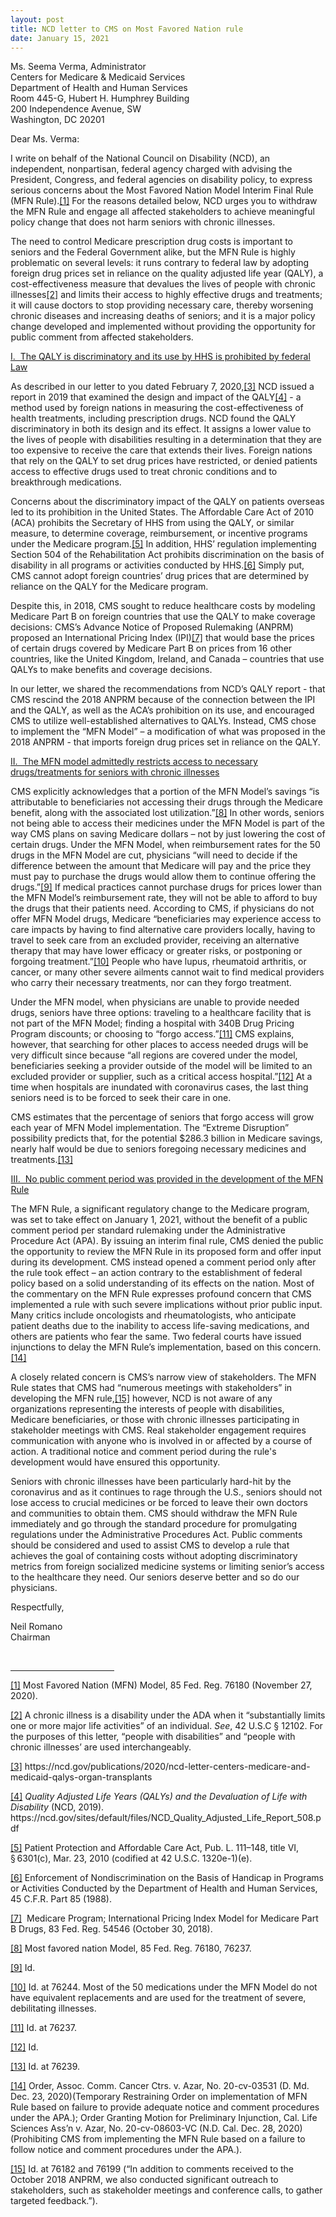 ```yaml
---
layout: post
title: NCD letter to CMS on Most Favored Nation rule
date: January 15, 2021
---
```

<p>Ms. Seema Verma, Administrator<br/>Centers for Medicare &amp; Medicaid Services<br/>Department of Health and Human Services<br/>Room 445-G, Hubert H. Humphrey Building<br/>200 Independence Avenue, SW<br/>Washington, DC 20201</p><p>Dear Ms. Verma:&nbsp;</p><p>I write on behalf of the National Council on Disability (NCD), an independent, nonpartisan, federal agency charged with advising the President, Congress, and federal agencies on disability policy, to express serious concerns about the Most Favored Nation Model Interim Final Rule (MFN Rule).<a href="#_ftn1" name="_ftnref1" style="background-color: rgb(255, 255, 255);" title="">[1]</a> For the reasons detailed below, NCD urges you to withdraw the MFN Rule and engage all affected stakeholders to achieve meaningful policy change that does not harm seniors with chronic illnesses.</p><p style="margin-left:.4pt;">The need to control Medicare prescription drug costs is important to seniors and the Federal Government alike, but the MFN Rule is highly problematic on several levels: it runs contrary to federal law by adopting foreign drug prices set in reliance on the quality adjusted life year (QALY), a cost-effectiveness measure that devalues the lives of people with chronic illnesses<a href="#_ftn2" name="_ftnref2" style="background-color: rgb(255, 255, 255);" title="">[2]</a> and limits their access to highly effective drugs and treatments; it will cause doctors to stop providing necessary care, thereby worsening chronic diseases and increasing deaths of seniors; and it is a major policy change developed and implemented without providing the opportunity for public comment from affected stakeholders.</p><p><u>I.&nbsp; The QALY is discriminatory and its use by HHS is prohibited by federal Law</u></p><p style="margin-left:.4pt;">As described in our letter to you dated February 7, 2020,<a href="#_ftn3" name="_ftnref3" style="background-color: rgb(255, 255, 255);" title="">[3]</a> NCD issued a report in 2019 that examined the design and impact of the QALY<a href="#_ftn4" name="_ftnref4" style="background-color: rgb(255, 255, 255);" title="">[4]</a> - a method used by foreign nations in measuring the cost-effectiveness of health treatments, including prescription drugs. NCD found the QALY discriminatory in both its design and its effect. It assigns a lower value to the lives of people with disabilities resulting in a determination that they are too expensive to receive the care that extends their lives. Foreign nations that rely on the QALY to set drug prices have restricted, or denied patients access to effective drugs used to treat chronic conditions and to breakthrough medications.</p><p style="margin-left:.4pt;">Concerns about the discriminatory impact of the QALY on patients overseas led to its prohibition in the United States. The Affordable Care Act of 2010 (ACA) prohibits the Secretary of HHS from using the QALY, or similar measure, to determine coverage, reimbursement, or incentive programs under the Medicare program.<a href="#_ftn5" name="_ftnref5" style="background-color: rgb(255, 255, 255);" title="">[5]</a> In addition, HHS&rsquo; regulation implementing Section 504 of the Rehabilitation Act prohibits discrimination on the basis of disability in all programs or activities conducted by HHS.<a href="#_ftn6" name="_ftnref6" style="background-color: rgb(255, 255, 255);" title="">[6]</a> Simply put, CMS cannot adopt foreign countries&rsquo; drug prices that are determined by reliance on the QALY for the Medicare program.&nbsp;</p><p>Despite this, in 2018, CMS sought to reduce healthcare costs by modeling Medicare Part B on foreign countries that use the QALY to make coverage decisions: CMS&rsquo;s Advance Notice of Proposed Rulemaking (ANPRM) proposed an International Pricing Index (IPI)<a href="#_ftn7" name="_ftnref7" style="background-color: rgb(255, 255, 255);" title="">[7]</a> that would base the prices of certain drugs covered by Medicare Part B on prices from 16 other countries, like the United Kingdom, Ireland, and Canada &ndash; countries that use QALYs to make benefits and coverage decisions.</p><p>In our letter, we shared the recommendations from NCD&rsquo;s QALY report - that CMS rescind the 2018 ANPRM because of the connection between the IPI and the QALY, as well as the ACA&rsquo;s prohibition on its use, and encouraged CMS to utilize well-established alternatives to QALYs. Instead, CMS chose to implement the &ldquo;MFN Model&rdquo; &ndash; a modification of what was proposed in the 2018 ANPRM - that imports foreign drug prices set in reliance on the QALY.&nbsp;</p><p><u>II.&nbsp; The MFN model admittedly restricts access to necessary drugs/treatments for seniors with chronic illnesses</u></p><p style="margin-left:.4pt;">CMS explicitly acknowledges that a portion of the MFN Model&rsquo;s savings &ldquo;is attributable to beneficiaries not accessing their drugs through the Medicare benefit, along with the associated lost utilization.&rdquo;<a href="#_ftn8" name="_ftnref8" style="background-color: rgb(255, 255, 255);" title="">[8]</a> In other words, seniors not being able to access their medicines under the MFN Model is part of the way CMS plans on saving Medicare dollars &ndash; not by just lowering the cost of certain drugs. Under the MFN Model, when reimbursement rates for the 50 drugs in the MFN Model are cut, physicians &ldquo;will need to decide if the difference between the amount that Medicare will pay and the price they must pay to purchase the drugs would allow them to continue offering the drugs.&rdquo;<a href="#_ftn9" name="_ftnref9" style="background-color: rgb(255, 255, 255);" title="">[9]</a> If medical practices cannot purchase drugs for prices lower than the MFN Model&rsquo;s reimbursement rate, they will not be able to afford to buy the drugs that their patients need. According to CMS, if physicians do not offer MFN Model drugs, Medicare &ldquo;beneficiaries may experience access to care impacts by having to find alternative care providers locally, having to travel to seek care from an excluded provider, receiving an alternative therapy that may have lower efficacy or greater risks, or postponing or forgoing treatment.&rdquo;<a href="#_ftn10" name="_ftnref10" style="background-color: rgb(255, 255, 255);" title="">[10]</a> People who have lupus, rheumatoid arthritis, or cancer, or many other severe ailments cannot wait to find medical providers who carry their necessary treatments, nor can they forgo treatment.</p><p style="margin-left:.4pt;">Under the MFN model, when physicians are unable to provide needed drugs, seniors have three options: traveling to a healthcare facility that is not part of the MFN Model; finding a hospital with 340B Drug Pricing Program discounts; or choosing to &ldquo;forgo access.&rdquo;<a href="#_ftn11" name="_ftnref11" style="background-color: rgb(255, 255, 255);" title="">[11]</a> CMS explains, however, that searching for other places to access needed drugs will be very difficult since because &ldquo;all regions are covered under the model, beneficiaries seeking a provider outside of the model will be limited to an excluded provider or supplier, such as a critical access hospital.&rdquo;<a href="#_ftn12" name="_ftnref12" style="background-color: rgb(255, 255, 255);" title="">[12]</a> At a time when hospitals are inundated with coronavirus cases, the last thing seniors need is to be forced to seek their care in one.</p><p style="margin-left:.4pt;">CMS estimates that the percentage of seniors that forgo access will grow each year of MFN Model implementation. The &ldquo;Extreme Disruption&rdquo; possibility predicts that, for the potential $286.3 billion in Medicare savings, nearly half would be due to seniors foregoing necessary medicines and treatments.<a href="#_ftn13" name="_ftnref13" style="background-color: rgb(255, 255, 255);" title="">[13]</a></p><p style="margin-left:.4pt;"><u>III.&nbsp; No public comment period was provided in the development of the MFN Rule</u></p><p style="margin-left:.4pt;">The MFN Rule, a significant regulatory change to the Medicare program, was set to take effect on January 1, 2021, without the benefit of a public comment period per standard rulemaking under the Administrative Procedure Act (APA). By issuing an interim final rule, CMS denied the public the opportunity to review the MFN Rule in its proposed form and offer input during its development. CMS instead opened a comment period only after the rule took effect &ndash; an action contrary to the establishment of federal policy based on a solid understanding of its effects on the nation. Most of the commentary on the MFN Rule expresses profound concern that CMS implemented a rule with such severe implications without prior public input. Many critics include oncologists and rheumatologists, who anticipate patient deaths due to the inability to access life-saving medications, and others are patients who fear the same. Two federal courts have issued injunctions to delay the MFN Rule&rsquo;s implementation, based on this concern.<a href="#_ftn14" name="_ftnref14" style="background-color: rgb(255, 255, 255);" title="">[14]</a></p><p style="margin-left:.4pt;">A closely related concern is CMS&rsquo;s narrow view of stakeholders. The MFN Rule states that CMS had &ldquo;numerous meetings with stakeholders&rdquo; in developing the MFN rule,<a href="#_ftn15" name="_ftnref15" style="background-color: rgb(255, 255, 255);" title="">[15]</a> however, NCD is not aware of any organizations representing the interests of people with disabilities, Medicare beneficiaries, or those with chronic illnesses participating in stakeholder meetings with CMS. Real stakeholder engagement requires communication with anyone who is involved in or affected by a course of action. A traditional notice and comment period during the rule&#39;s development would have ensured this opportunity.&nbsp;&nbsp;</p><p style="margin-left:.4pt;">Seniors with chronic illnesses have been particularly hard-hit by the coronavirus and as it continues to rage through the U.S., seniors should not lose access to crucial medicines or be forced to leave their own doctors and communities to obtain them. CMS should withdraw the MFN Rule immediately and go through the standard procedure for promulgating regulations under the Administrative Procedures Act. Public comments should be considered and used to assist CMS to develop a rule that achieves the goal of containing costs without adopting discriminatory metrics from foreign socialized medicine systems or limiting senior&rsquo;s access to the healthcare they need. Our seniors deserve better and so do our physicians.&nbsp;</p><p style="margin-left:.4pt;">Respectfully,</p><p>Neil Romano<br/>Chairman</p><div><br clear="all" /><hr align="left" size="1" width="33%" /><div id="ftn1"><p><a href="#_ftnref1" name="_ftn1" title="">[1]</a> Most Favored Nation (MFN) Model, 85 Fed. Reg. 76180 (November 27, 2020).</p></div><div id="ftn2"><p><a href="#_ftnref2" name="_ftn2" title="">[2]</a> A chronic illness is a disability under the ADA when it &ldquo;substantially limits one or more major life activities&rdquo; of an individual. <em>See</em>, 42 U.S.C &sect; 12102. For the purposes of this letter, &ldquo;people with disabilities&rdquo; and &ldquo;people with chronic illnesses&rsquo; are used interchangeably.</p></div><div id="ftn3"><p><a href="#_ftnref3" name="_ftn3" title="">[3]</a> https://ncd.gov/publications/2020/ncd-letter-centers-medicare-and-medicaid-qalys-organ-transplants</p></div><div id="ftn4"><p><a href="#_ftnref4" name="_ftn4" title="">[4]</a> <em>Quality Adjusted Life Years (QALYs) and the Devaluation of Life with Disability</em> (NCD, 2019). https://ncd.gov/sites/default/files/NCD_Quality_Adjusted_Life_Report_508.pdf</p></div><div id="ftn5"><p><a href="#_ftnref5" name="_ftn5" title="">[5]</a> Patient Protection and Affordable Care Act, Pub. L. 111&ndash;148, title VI, &sect; 6301(c), Mar. 23, 2010 (codified at 42 U.S.C. 1320e-1)(e).</p></div><div id="ftn6"><p><a href="#_ftnref6" name="_ftn6" title="">[6]</a> Enforcement of Nondiscrimination on the Basis of Handicap in Programs or Activities Conducted by the Department of Health and Human Services, 45 C.F.R. Part 85 (1988).</p></div><div id="ftn7"><p><a href="#_ftnref7" name="_ftn7" title="">[7]</a> &nbsp;Medicare Program; International Pricing Index Model for Medicare Part B Drugs, 83 Fed. Reg. 54546 (October 30, 2018).</p></div><div id="ftn8"><p><a href="#_ftnref8" name="_ftn8" title="">[8]</a> Most favored nation Model, 85 Fed. Reg. 76180, 76237.</p></div><div id="ftn9"><p><a href="#_ftnref9" name="_ftn9" title="">[9]</a> Id.</p></div><div id="ftn10"><p><a href="#_ftnref10" name="_ftn10" title="">[10]</a> Id. at 76244. Most of the 50 medications under the MFN Model do not have equivalent replacements and are used for the treatment of severe, debilitating illnesses.</p></div><div id="ftn11"><p><a href="#_ftnref11" name="_ftn11" title="">[11]</a> Id. at 76237.</p></div><div id="ftn12"><p><a href="#_ftnref12" name="_ftn12" title="">[12]</a> Id.</p></div><div id="ftn13"><p><a href="#_ftnref13" name="_ftn13" title="">[13]</a> Id. at 76239.</p></div><div id="ftn14"><p><a href="#_ftnref14" name="_ftn14" title="">[14]</a> Order, Assoc. Comm. Cancer Ctrs. v. Azar, No. 20-cv-03531 (D. Md. Dec. 23, 2020)(Temporary Restraining Order on implementation of MFN Rule based on failure to provide adequate notice and comment procedures under the APA.); Order Granting Motion for Preliminary Injunction, Cal. Life Sciences Ass&rsquo;n v. Azar, No. 20-cv-08603-VC (N.D. Cal. Dec. 28, 2020)(Prohibiting CMS from implementing the MFN Rule based on a failure to follow notice and comment procedures under the APA.).&nbsp;</p></div><div id="ftn15"><p><a href="#_ftnref15" name="_ftn15" title="">[15]</a> Id. at 76182 and 76199 (&ldquo;In addition to comments received to the October 2018 ANPRM, we also conducted significant outreach to stakeholders, such as stakeholder meetings and conference calls, to gather targeted feedback.&rdquo;).</p></div></div><p>&nbsp;</p>
